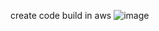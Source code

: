 create code build in aws
![image](https://github.com/user-attachments/assets/a6f01ce4-26e3-48f9-9bf9-0347172793fe)


